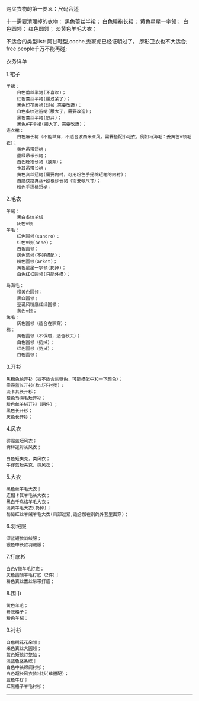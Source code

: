 
购买衣物的第一要义：尺码合适

十一需要清理掉的衣物：
黑色蕾丝半裙；
白色睡袍长裙；
黄色星星一字领；
白色圆领；
红色圆领；
淡黄色羊毛大衣；





不适合的类型list:
阿甘鞋型,coche,鬼冢虎已经证明过了。
廓形卫衣也不大适合;
free people千万不能再碰;



衣务详单

1.裙子

```
半裙：
    白色蕾丝半裙(不喜欢)；
    红色蕾丝半裙(腰过紧了)；
    黑色印花裹裙(过长,需要改造)；
    白色条纹迷笛裙(腰大了，需要改造)；
    黑色蕾丝半裙(放弃)；
    黑色A字伞裙(腰大了，需要改造)；
连衣裙：
    白色麻长裙（不能单穿，不适合波西米亚风，需要搭配小毛衣，例如马海毛：姜黄色v领毛衣）；
    黄色吊带短裙；
    墨绿吊带长裙；
    白色睡袍长裙（放弃）；
    卡其吊带长裙；
    黄色真丝短裙(需要内衬，可用粉色手摇棉短裙的内衬)；
    白底纹路真丝+欧根纱长裙（需要改尺寸）；
    粉色手摇棉短裙；
```

2.毛衣

```mel
羊绒：
    黑白条纹羊绒
    灰色v领
羊毛：
    红色圆领(sandro)；
    红色V领(acne)；
    白色圆领；
    灰色蓝领(不好搭配)；
    粉色圆领(arket)；
    黄色星星一字领(扔掉)；
    白色红杠圆领(只能外搭)；
    
马海毛：
    橙黄色圆领；
    黑白圆领；
    圣诞风粉底红绿圆领；
    黄色v领；
兔毛：
    灰色圆领（适合在家穿）；
棉：
    黄色圆领（不保暖，适合秋天）；
    白色圆领（扔掉）；
    红色圆领（扔掉）；
    白色圆领；    

```

3.开衫

```
焦糖色长开衫（我不适合焦糖色，可能搭配中和一下颜色）；
雾霾蓝长开衫(款式不衬我)；
淡卡其长开衫；
橙色马海毛短开衫；
粉色丝羊绒开衫（两件）;
黑色长开衫；
灰色长开衫；
```

4.风衣

```
雾霾蓝短风衣；
树林迷彩长风衣；

白色短夹克，类风衣；
牛仔蓝短夹克，类风衣；
```

5.大衣

```
黑色丝羊毛大衣；
连帽卡其羊毛长大衣；
黑白千鸟格羊毛大衣；
淡黄羊毛大衣(扔掉)；
葡萄红丝羊绒羊毛大衣(肩部过紧,适合加在别的外套里面穿)；
```

6.羽绒服

```羽绒服
深蓝短款羽绒服；
银色中长款羽绒服；
```

7.打底衫

```
白色V领羊毛打底；
灰色圆领羊毛打底（2件）；
粉色真丝蕾丝吊带打底；
```

8.围巾

```
黄色羊毛；
粉底格子；
粉色羊绒；
```
9.衬衫
```
白色绣花花朵领；
米色真丝大圆领；
蓝色短款灯笼袖；
淡蓝色竖条纹；
白色中长绵绸衬衫；
白色超长风衣款衬衫(难搭配)；
蓝色牛仔；
红黑格子羊毛衬衫；
```









---



